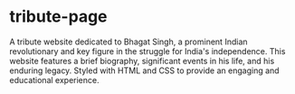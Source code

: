 # tribute-page
A tribute website dedicated to Bhagat Singh, a prominent Indian revolutionary and key figure in the struggle for India's independence. This website features a brief biography, significant events in his life, and his enduring legacy. Styled with HTML and CSS to provide an engaging and educational experience.

